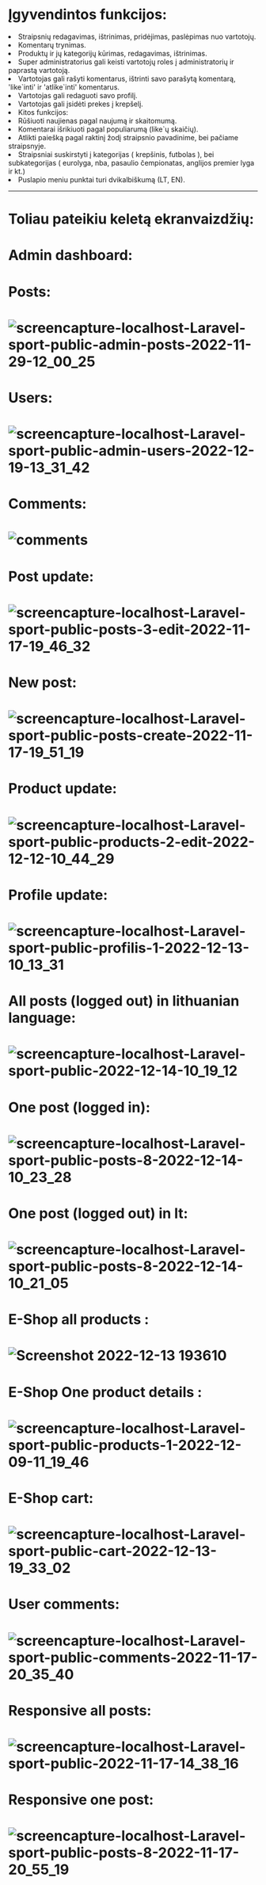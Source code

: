 # Įgyvendintos funkcijos:

<li> Straipsnių redagavimas, ištrinimas, pridėjimas, paslėpimas nuo vartotojų.
<li> Komentarų trynimas.
<li> Produktų ir jų kategorijų kūrimas, redagavimas, ištrinimas.
<li> Super administratorius gali keisti vartotojų roles į administratorių ir paprastą vartotoją.
<li> Vartotojas gali rašyti komentarus, ištrinti savo parašytą komentarą, 'like`inti' ir 'atlike`inti' komentarus.
<li> Vartotojas gali redaguoti savo profilį.
<li> Vartotojas gali įsidėti prekes į krepšelį.
<li> Kitos funkcijos:
<li> Rūšiuoti naujienas pagal naujumą ir skaitomumą.
<li> Komentarai išrikiuoti pagal populiarumą (like`ų skaičių).
<li> Atlikti paiešką pagal raktinį žodį straipsnio pavadinime, bei pačiame straipsnyje.
<li> Straipsniai suskirstyti į kategorijas ( krepšinis, futbolas ), bei subkategorijas ( eurolyga, nba, pasaulio čempionatas, anglijos premier lyga ir kt.)
<li> Puslapio meniu punktai turi dvikalbiškumą (LT, EN).

 <hr>

# Toliau pateikiu keletą ekranvaizdžių:
# Admin dashboard:
# Posts:
# ![screencapture-localhost-Laravel-sport-public-admin-posts-2022-11-29-12_00_25](https://user-images.githubusercontent.com/107037107/204499021-892a49c6-9f3c-48d9-a20e-341854f81b50.png)
# Users:
# ![screencapture-localhost-Laravel-sport-public-admin-users-2022-12-19-13_31_42](https://user-images.githubusercontent.com/107037107/208416755-a8d2ca00-bf77-4d0f-a5d4-f10a4b875e27.png)
# Comments:
# ![comments](https://user-images.githubusercontent.com/107037107/204511393-227d3678-4ac7-4b86-8bfd-ec885d0ce4f2.png)
# Post update:
# ![screencapture-localhost-Laravel-sport-public-posts-3-edit-2022-11-17-19_46_32](https://user-images.githubusercontent.com/107037107/202519792-ceaea88c-a13c-43ad-9266-342e7180d529.png)
# New post:
# ![screencapture-localhost-Laravel-sport-public-posts-create-2022-11-17-19_51_19](https://user-images.githubusercontent.com/107037107/202520637-7ad3ba75-0a29-4f39-840b-41e6b4123908.png)
# Product update:
# ![screencapture-localhost-Laravel-sport-public-products-2-edit-2022-12-12-10_44_29](https://user-images.githubusercontent.com/107037107/207000673-efe68c08-46ce-411e-a893-adb2da880d42.png)
# Profile update:
# ![screencapture-localhost-Laravel-sport-public-profilis-1-2022-12-13-10_13_31](https://user-images.githubusercontent.com/107037107/207261919-800d86d9-589e-4c63-986b-5e234b9d9290.png)
# All posts (logged out) in lithuanian language:
# ![screencapture-localhost-Laravel-sport-public-2022-12-14-10_19_12](https://user-images.githubusercontent.com/107037107/207542889-5d7cc2d1-35e0-495c-aded-7fd3c5c735fe.png)
# One post (logged in):
# ![screencapture-localhost-Laravel-sport-public-posts-8-2022-12-14-10_23_28](https://user-images.githubusercontent.com/107037107/207543690-639f68e9-fc0b-4071-a122-8015491be3e7.png)
# One post (logged out) in lt:
# ![screencapture-localhost-Laravel-sport-public-posts-8-2022-12-14-10_21_05](https://user-images.githubusercontent.com/107037107/207543259-ebff275c-b702-465e-aa1e-2efdd69eba3c.png)
# E-Shop all products :
# ![Screenshot 2022-12-13 193610](https://user-images.githubusercontent.com/107037107/207404900-1459847a-4d17-463e-baa1-df06b1ff65ba.png)
# E-Shop One product details :
# ![screencapture-localhost-Laravel-sport-public-products-1-2022-12-09-11_19_46](https://user-images.githubusercontent.com/107037107/206668525-01a83e53-7104-4ed5-b69d-04725b394c73.png)
# E-Shop cart:
# ![screencapture-localhost-Laravel-sport-public-cart-2022-12-13-19_33_02](https://user-images.githubusercontent.com/107037107/207404211-b8240661-e2d2-4203-921f-121d0cc26227.png)
# User comments:
# ![screencapture-localhost-Laravel-sport-public-comments-2022-11-17-20_35_40](https://user-images.githubusercontent.com/107037107/202530082-0479ddf2-cffe-491f-bf28-bf5634ecca9c.png)
# Responsive all posts:
# ![screencapture-localhost-Laravel-sport-public-2022-11-17-14_38_16](https://user-images.githubusercontent.com/107037107/202448632-014339c7-48db-4ff9-a51e-86a310529803.png)
# Responsive one post:
# ![screencapture-localhost-Laravel-sport-public-posts-8-2022-11-17-20_55_19](https://user-images.githubusercontent.com/107037107/202533937-3dda0bdc-75c3-471c-a38d-ac1e270157b1.png)
